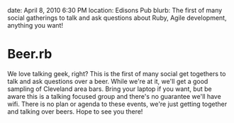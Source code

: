 date: April 8, 2010 6:30 PM
location: Edisons Pub
blurb: The first of many social gatherings to talk and ask questions about Ruby, Agile development, anything you want!

# Beer.rb

We love talking geek, right? This is the first of many social get togethers to talk and ask questions over a beer. While we're at it, we'll get a good sampling of Cleveland area bars. Bring your laptop if you want, but be aware this is a talking focused group and there's no guarantee we'll have wifi. There is no plan or agenda to these events, we're just getting together and talking over beers. Hope to see you there!
